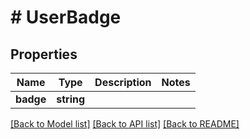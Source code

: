 # # UserBadge

## Properties

Name | Type | Description | Notes
------------ | ------------- | ------------- | -------------
**badge** | **string** |  |

[[Back to Model list]](../../README.md#models) [[Back to API list]](../../README.md#endpoints) [[Back to README]](../../README.md)

